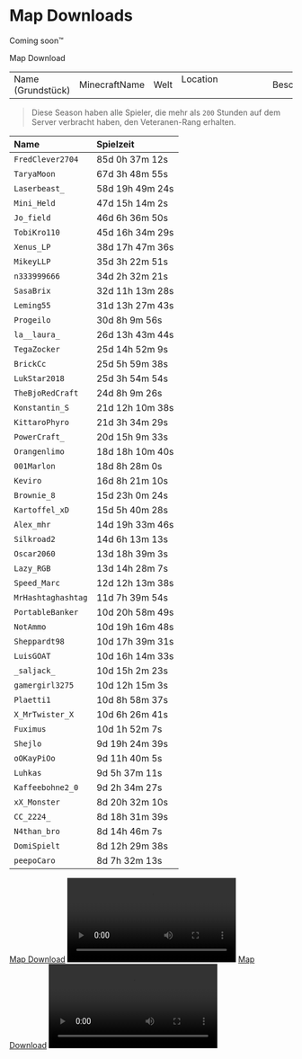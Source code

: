 <show-structure depth="0"/>

# Map Downloads

<tabs>

<tab title="1.20 Community Server">
<include from="util.md" element-id="survival-closed"/>

<format color="Gray">Coming soon™️</format>

<format color="Gray">Map Download</format>

<chapter title="Die wichtigsten Cords" collapsible="true">

<table>
<tr><td>Name (Grundstück)</td><td>MinecraftName</td><td>Welt</td><td>Location                                   </td><td>Beschreibung</td></tr>
</table>
</chapter>

<chapter title="Veteranen" collapsible="true" default-state="collapsed">

> Diese Season haben alle Spieler, die mehr als `200` Stunden auf dem Server verbracht haben, den Veteranen-Rang
> erhalten.

| Name               | Spielzeit       |
|:-------------------|:----------------|
| `FredClever2704`   | 85d 0h 37m 12s  |
| `TaryaMoon`        | 67d 3h 48m 55s  |
| `Laserbeast_`      | 58d 19h 49m 24s |
| `Mini_Held`        | 47d 15h 14m 2s  |
| `Jo_field`         | 46d 6h 36m 50s  |
| `TobiKro110`       | 45d 16h 34m 29s |
| `Xenus_LP`         | 38d 17h 47m 36s |
| `MikeyLLP`         | 35d 3h 22m 51s  |
| `n333999666`       | 34d 2h 32m 21s  |
| `SasaBrix`         | 32d 11h 13m 28s |
| `Leming55`         | 31d 13h 27m 43s |
| `Progeilo`         | 30d 8h 9m 56s   |
| `la__laura_`       | 26d 13h 43m 44s |
| `TegaZocker`       | 25d 14h 52m 9s  |
| `BrickCc`          | 25d 5h 59m 38s  |
| `LukStar2018`      | 25d 3h 54m 54s  |
| `TheBjoRedCraft`   | 24d 8h 9m 26s   |
| `Konstantin_S`     | 21d 12h 10m 38s |
| `KittaroPhyro`     | 21d 3h 34m 29s  |
| `PowerCraft_`      | 20d 15h 9m 33s  |
| `Orangenlimo`      | 18d 18h 10m 40s |
| `001Marlon`        | 18d 8h 28m 0s   |
| `Keviro`           | 16d 8h 21m 10s  |
| `Brownie_8`        | 15d 23h 0m 24s  |
| `Kartoffel_xD`     | 15d 5h 40m 28s  |
| `Alex_mhr`         | 14d 19h 33m 46s |
| `Silkroad2`        | 14d 6h 13m 13s  |
| `Oscar2060`        | 13d 18h 39m 3s  |
| `Lazy_RGB`         | 13d 14h 28m 7s  |
| `Speed_Marc`       | 12d 12h 13m 38s |
| `MrHashtaghashtag` | 11d 7h 39m 54s  |
| `PortableBanker`   | 10d 20h 58m 49s |
| `NotAmmo`          | 10d 19h 16m 48s |
| `Sheppardt98`      | 10d 17h 39m 31s |
| `LuisGOAT`         | 10d 16h 14m 33s |
| `_saljack_`        | 10d 15h 2m 23s  |
| `gamergirl3275`    | 10d 12h 15m 3s  |
| `Plaetti1`         | 10d 8h 58m 37s  |
| `X_MrTwister_X`    | 10d 6h 26m 41s  |
| `Fuximus`          | 10d 1h 52m 7s   |
| `Shejlo`           | 9d 19h 24m 39s  |
| `oOKayPiOo`        | 9d 11h 40m 5s   |
| `Luhkas`           | 9d 5h 37m 11s   |
| `Kaffeebohne2_0`   | 9d 2h 34m 27s   |
| `xX_Monster`       | 8d 20h 32m 10s  |
| `CC_2224_`         | 8d 18h 31m 39s  |
| `N4than_bro`       | 8d 14h 46m 7s   |
| `DomiSpielt`       | 8d 12h 29m 38s  |
| `peepoCaro`        | 8d 7h 32m 13s   |

</chapter>

</tab>

<tab title="1.19 Community Server">
<a href="https://drive.google.com/file/d/1Fi5ciIlGYr2B3KRIZHX6ArWtTY14I0K3/">Map Download</a>
<video src="https://www.youtube.com/watch?v=qIeR1H9HZ38%26ab_channel=CastCrafter"/>
<br/>
<br/>
<chapter title="Die wichtigsten Cords" collapsible="true">
<table>
<tr><td>Name (Grundstück)</td><td>MinecraftName</td><td>Welt</td><td>Location                                   </td><td>Beschreibung</td></tr>
<tr><td>Spawn &amp; Scoreboards</td><td>-/-</td><td>Overworld</td><td><code>0 110 0</code></td><td>Der Spawn mit ScoreBoards für Spielzeit und Währung. In der Umgebung befinden sich natürlich viele kleinere Grundstücke unterschiedlicher Qualität</td></tr>
<tr><td>Nether Decke</td><td>-/-</td><td>Nether</td><td><code>0 150 0</code></td><td>Der Shopping District des Servers und ein Treffpunkt für die Community</td></tr>
<tr><td> </td><td> </td><td> </td><td> </td><td> </td></tr>
<tr><td>Glumanda</td><td><code>MarvinKev</code></td><td>Overworld</td><td><code>5054 128 5384</code></td><td>Ein Glumanda.</td></tr>
<tr><td>Mittelalter Cave Base</td><td><code>Kartoffel_xD</code></td><td>Overworld</td><td><code>6800 66 -2800</code></td><td>-/-</td></tr>
<tr><td>Wasserschloss</td><td><code>Lazy_RGB</code></td><td>Overworld</td><td><code>7655 90 -2841</code></td><td>Unterm Gebäude ist auch noch was. Die 3 umliegenden Inseln gehören auch dazu</td></tr>
<tr><td>BeaconShow &amp; co</td><td><code>TheBjoRedCraft</code></td><td>Overworld</td><td><code>-960 66 974</code></td><td>-/-</td></tr>
<tr><td>Schlucht Mansion &amp; co</td><td><code>Konstantin_S</code>, <code>Feuerball1407</code></td><td>Overworld</td><td><code>-519 134 -590</code></td><td>-/-</td></tr>
<tr><td>Eine Burg mit schöner Umgebung</td><td><code>djhase08</code>, <code>TaubenFrodo</code>, <code>SasaBrix</code></td><td>Overworld</td><td><code>193 111 -2638</code></td><td>Um die Burg befinden sich noch viele weitere Gebäude</td></tr>
<tr><td>Trockengelegte Tempel</td><td><code>Kendorflame</code>, <code>Schaui1609</code>, <code>officialkevl</code></td><td>Overworld</td><td><code>-1680 112 1227</code></td><td>2 Trockengelegte Tempel</td></tr>
<tr><td>Weltkarte</td><td><code>Leming55</code></td><td>Overworld</td><td><code>-66 76 199</code></td><td>-/-</td></tr>
<tr><td>Schloss</td><td><code>LenaLou_</code>, <code>la__laura_</code></td><td>Overworld</td><td><code>-4665 112 -6311</code></td><td>Ist nicht fertig, weil die Lust weg ist, aber sieht trotzdem gut aus. Habe meine Base unterm Schloss aber ist nichts Besonderes</td></tr>
<tr><td>Tempel</td><td><code>BrickCc</code></td><td>Overworld</td><td><code>-6000 106 -2798</code></td><td>-/-</td></tr>
<tr><td>Space Battleship Yamato + Leuchturm</td><td><code>nikola200655</code>, <code>Progeilo</code></td><td>Overworld</td><td><code>538 154 440</code></td><td>Das Anime-Schiff (Nicht fertig :PepeHands:), Leuchtturm, 2 lager von Progeilo, 1 Künstliche Höhle in die das Schiff sollte :z0mCopium: , 2 Baumfarmen ( von Keks kaputt gem.)Sehr viel ist unterirdisch</td></tr>
<tr><td>Speedmarc Base</td><td><code>Speed_Marc</code></td><td>Overworld</td><td><code>-2980 77 9716</code></td><td>-/-</td></tr>
<tr><td>Mansion</td><td>???</td><td>Overworld</td><td><code>-180 94 1053</code></td><td>Das Gebäude steht schon so lange, dass wir gar nicht mehr wissen, wem es gehört</td></tr>
<tr><td>Mensch ärger dich nicht, PvP Arena</td><td><code>Speed_Marc</code></td><td>Overworld</td><td><code>-1371 128 -851</code></td><td>Hier fanden einmal große Spiele statt</td></tr>
<tr><td>Mittelalter Stadt (+ Schiffe + Base)</td><td><code>Jo_field</code></td><td>Overworld</td><td><code>-1196 114 816</code></td><td>Am besten das TP für die Bilder verwenden: <a href="https://discord.com/channels/133198459531558912/851822693657083935/1112103155891699742">Hier</a></td></tr>
<tr><td>Inselbase, Keller und Aquadom</td><td><code>N333999666</code></td><td>Overworld</td><td><code>3116 73 -887</code></td><td>-/-</td></tr>
<tr><td>Netcastle &amp; co.</td><td><code>BlockNic</code>, <code>Twisti_twixi</code>, <code>Fuximus</code>, <code>BlockLukeHD</code>, <code>AlexMaro</code>, <code>Trytan</code>, <code>SirMax</code>, <code>SiderealPuppy90</code>, <code>PowerCraft</code>, <code>Gost|Pixel</code>, <code>Richart3855</code>, <code>Jo_Field</code></td><td>Overworld</td><td><code>-555 218 3903</code></td><td>- Große Netherburg inspiriert von Loony mit vielen Farmen und Redstoneschaltungen, z.B. Goldfabrik, Casino und Google Dino-Game etc.<br/>- Jesus-Statue aus Rio<br/>- Riesiger Steinelefant und vieles mehr in der Umgebung. <img src="netcastle-overview.png" thumbnail="true" width="256" alt="Netcastle"/></td></tr>
<tr><td>Sci-Fi Pyramide</td><td><code>Sheppardt98</code></td><td>Overworld</td><td><code>8435 142 -2721</code></td><td>Das ist physikalisch unmöglich.</td></tr>
<tr><td>Community Tempel</td><td><code>Erzengel_36</code>, <code>Firedr4gon24</code></td><td>Overworld</td><td><code>-2304 100 84</code></td><td>Großer Tempel, welcher viele Spieler des Servers verewigt</td></tr>
<tr><td>Xenus Base</td><td><code>Xenus_LP</code></td><td>Overworld</td><td><code>-2568 114 4036</code></td><td>Großer Militärhafen mit UBooten, einem Kreuzer, Flugzeugen und anderen Fahrzeugen</td></tr>
<tr><td>Strand mit einigen Spielern des Servers&amp; co.</td><td><code>la__laura_</code></td><td>Overworld</td><td><code>-5009 70 -6300</code></td><td>Ein detaillierter Strand mit dutzenden aufwendig erstellten ArmorStands, welche die Community widerspiegeln</td></tr>
<tr><td>Japanische Tempelanlage</td><td><code>Erzengel_36</code>, <code>Firedr4gon24</code></td><td>Overworld</td><td><code>-1140 76 281</code></td><td>Riesige Tempelanlage. Erneut mit vielen Details und ArmorStand Dekorationen</td></tr>
<tr><td>Labor Laserbeast</td><td><code>Laserbeast_</code></td><td>Overworld</td><td><code>-269 46 319</code></td><td>Die Cords sind im Lager bei dem Abschiedsbuch, aber das Labor ist ja gleich eine Etage tiefer in der Erde. Nicht zu übersehen</td></tr>
</table>
</chapter>

<chapter title="Veteranen" collapsible="true" default-state="collapsed">

> Diese Season haben alle Spieler, die mehr als `200` Stunden auf dem Server verbracht haben, den Veteranen-Rang
> erhalten.
>

| Name               | Spielzeit       |
|:-------------------|:----------------|
| `la__laura_`       | 96d 8h 11m 19s  |
| `Laserbeast_`      | 79d 7h 48m 2s   |
| `Xenus_LP`         | 66d 23h 22m 8s  |
| `Mini_Held`        | 54d 5h 44m 17s  |
| `Firedr4gon24`     | 51d 1h 28m 47s  |
| `Erzengel_36`      | 50d 9h 35m 22s  |
| `TheBjoRedCraft`   | 50d 8h 10m 26s  |
| `Progeilo`         | 48d 21h 5m 15s  |
| `n333999666`       | 47d 12h 25m 44s |
| `Leming55`         | 37d 12h 32m 54s |
| `PowerCraft_`      | 32d 7h 11m 11s  |
| `LenaLuo_`         | 30d 0h 22m 3s   |
| `SasaBrix`         | 26d 22h 47m 15s |
| `Keviro`           | 26d 10h 33m 48s |
| `Kendorflame`      | 24d 5h 5m 7s    |
| `Jo_field`         | 23d 23h 1m 55s  |
| `MrHashtaghashtag` | 22d 8h 20m 59s  |
| `Fuximus`          | 19d 10h 22m 55s |
| `djhase08`         | 18d 20h 2m 4s   |
| `Twisti_twixi`     | 18d 4h 41m 14s  |
| `Sheppardt98`      | 16d 16h 53m 55s |
| `Speed_Marc`       | 16d 4h 55m 3s   |
| `Chrissi__211`     | 16d 2h 14m 8s   |
| `Kartoffel_xD`     | 16d 0h 39m 59s  |
| `ARC__Thunder`     | 15d 23h 26m 39s |
| `Lazy_RGB`         | 15d 16h 38m 56s |
| `nikola200655`     | 15d 4h 34m 42s  |
| `officialkevl`     | 13d 13h 28m 55s |
| `BrickCc`          | 11d 21h 7m 1s   |
| `Tamino1000`       | 11d 3h 38m 11s  |
| `001Marlon`        | 11d 0h 56m 13s  |
| `Niene777`         | 10d 19h 17m 11s |
| `Peralex`          | 10d 6h 52m 26s  |
| `Schaui1609`       | 10d 1h 49m 20s  |
| `MarvinKev`        | 9d 23h 9m 16s   |
| `B3nZockt`         | 9d 16h 54m 15s  |
| `MikeyLLP`         | 9d 10h 45m 39s  |
| `Dark_squirrel`    | 9d 6h 42m 27s   |
| `Gyratini`         | 8d 21h 32m 27s  |
| `Lg4Moinjannis`    | 8d 15h 28m 37s  |
| `Bastelfreund`     | 8d 14h 7m 7s    |
| `Kaffeebohne2`     | 8d 13h 54m 46s  |
| `BlockNic`         | 8d 10h 51m 27s  |
| `Crasparle`        | 8d 8h 39m 17s   |

</chapter>

</tab>

<tab title="1.18 Community Server">
<a href="https://drive.google.com/file/d/1ofcEedWs0scHFZnC_qTlybHT1dqRXrBp/view">Map Download</a>
<video src="https://www.youtube.com/watch?v=DIsrLx1XOXs%26ab_channel=CastCrafter"/>
<br/>
<br/>
<chapter title="Die wichtigsten Cords" collapsible="true">
<chapter title="Farmen">
<table>
<tr><td> </td><td>Location                                   </td><td>Beschreibung</td></tr>
<tr><td>Größte public Eisenfarm</td><td><code>985 76 398</code></td><td> </td></tr>
<tr><td>Shulker-Farm</td><td><code>8500 160 -3100</code></td><td> </td></tr>
<tr><td>Public Guardien-Farm</td><td><code>-800 85 -2268</code></td><td> </td></tr>
<tr><td>Overworld Piglin-Farm mit 19841 Blöcken Obsidian</td><td><code>3080 65 1966</code></td><td> </td></tr>
</table>
</chapter>
<chapter title="Basen">
<table>
<tr><td> </td><td>Location                                   </td><td>Beschreibung</td></tr>
<tr><td>Heil Klinik (Leider noch Rohbau)</td><td><code>-783 88 -3736</code></td><td> </td></tr>
<tr><td>Das Tal</td><td><code>6587 170 1022</code></td><td> </td></tr>
<tr><td>Detailliertes Grundstück (links) + Beacon-Rainbow mit Mischpult (rechts)</td><td><code>-1597 127 -610</code></td><td>Insgesamt 78 beacons</td></tr>
<tr><td>Farm Loch (links) + Grüne Base im Mushroom Island (rechts)</td><td><code>2741 130 2210</code></td><td> </td></tr>
<tr><td>Großer Baum</td><td><code>1560 100 34</code></td><td> </td></tr>
<tr><td>Nellos Island</td><td><code>54 67 -737</code></td><td> </td></tr>
<tr><td>Noeppis Kunstwerk</td><td><code>308 71 867</code></td><td> </td></tr>
<tr><td>Viele gute Basen</td><td><code>-630 114 -121</code></td><td> </td></tr>
<tr><td>Chinesischer-Style</td><td><code>-140 91 1086</code></td><td> </td></tr>
<tr><td>Amethyst-Kugel und eigener Graben (links) + Inspired by Cast CA9 (rechts)</td><td><code>-840 138 -951</code></td><td> </td></tr>
<tr><td>Custom Berg mit Burg und Schatzkammer (links) + PvP Arena (rechts)</td><td><code>637 117 -3</code></td><td> </td></tr>
<tr><td>Riesenbase mit Flugzeug, Uboot, Rakete... (links) + Künstliche Insel (rechts)</td><td><code>-1068 88 558</code></td><td> </td></tr>
</table>
</chapter>
</chapter>
</tab>
</tabs>